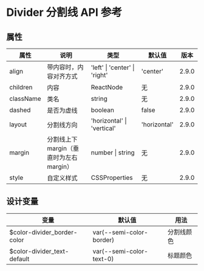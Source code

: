 # Divider 分割线 API 参考

## 属性

| 属性       | 说明                                   | 类型                              | 默认值      | 版本    |
| ---------- | -------------------------------------- | --------------------------------- | ----------- | ------- |
| align      | 带内容时，内容对齐方式                 | 'left' \| 'center' \| 'right'     | 'center'    | 2.9.0   |
| children   | 内容                                   | ReactNode                         | 无          | 2.9.0   |
| className  | 类名                                   | string                            | 无          | 2.9.0   |
| dashed     | 是否为虚线                             | boolean                           | false       | 2.9.0   |
| layout     | 分割线方向                             | 'horizontal' \| 'vertical'        | 'horizontal'| 2.9.0   |
| margin     | 分割线上下 margin（垂直时为左右 margin）| number \| string                  | 无          | 2.9.0   |
| style      | 自定义样式                             | CSSProperties                     | 无          | 2.9.0   |

## 设计变量

| 变量                        | 默认值                        | 用法         |
| --------------------------- | ----------------------------- | ------------ |
| $color-divider_border-color | var(--semi-color-border)      | 分割线颜色   |
| $color-divider_text-default | var(--semi-color-text-0)      | 标题颜色     |
